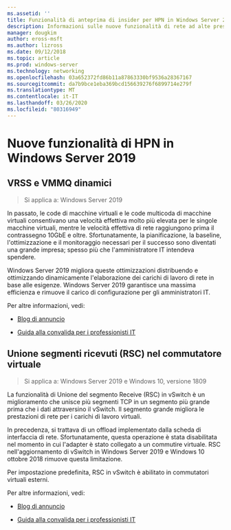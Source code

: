 ```yaml
---
ms.assetid: ''
title: Funzionalità di anteprima di insider per HPN in Windows Server 2019
description: Informazioni sulle nuove funzionalità di rete ad alte prestazioni di Windows Server 2019.
manager: dougkim
author: eross-msft
ms.author: lizross
ms.date: 09/12/2018
ms.topic: article
ms.prod: windows-server
ms.technology: networking
ms.openlocfilehash: 03a652372fd86b11a87863330bf9536a28367167
ms.sourcegitcommit: da7b9bce1eba369bcd156639276f6899714e279f
ms.translationtype: MT
ms.contentlocale: it-IT
ms.lasthandoff: 03/26/2020
ms.locfileid: "80316949"
---
```

# <a name="new-hpn-features-in-windows-server-2019"></a>Nuove funzionalità di HPN in Windows Server 2019


## <a name="dynamic-vrss-and-vmmq"></a>VRSS e VMMQ dinamici

>Si applica a: Windows Server 2019

In passato, le code di macchine virtuali e le code multicoda di macchine virtuali consentivano una velocità effettiva molto più elevata per le singole macchine virtuali, mentre le velocità effettiva di rete raggiungono prima il contrassegno 10GbE e oltre. Sfortunatamente, la pianificazione, la baseline, l'ottimizzazione e il monitoraggio necessari per il successo sono diventati una grande impresa; spesso più che l'amministratore IT intendeva spendere. 

Windows Server 2019 migliora queste ottimizzazioni distribuendo e ottimizzando dinamicamente l'elaborazione dei carichi di lavoro di rete in base alle esigenze. Windows Server 2019 garantisce una massima efficienza e rimuove il carico di configurazione per gli amministratori IT.

Per altre informazioni, vedi:

-   [Blog di annuncio](https://blogs.technet.microsoft.com/networking/2018/08/22/netperf4vw/)

-   [Guida alla convalida per i professionisti IT](https://aka.ms/DVMMQ-Validation)

## <a name="receive-segment-coalescing-rsc-in-the-vswitch"></a>Unione segmenti ricevuti (RSC) nel commutatore virtuale

>Si applica a: Windows Server 2019 e Windows 10, versione 1809

La funzionalità di Unione del segmento Receive (RSC) in vSwitch è un miglioramento che unisce più segmenti TCP in un segmento più grande prima che i dati attraversino il vSwitch. Il segmento grande migliora le prestazioni di rete per i carichi di lavoro virtuali.

In precedenza, si trattava di un offload implementato dalla scheda di interfaccia di rete. Sfortunatamente, questa operazione è stata disabilitata nel momento in cui l'adapter è stato collegato a un commutire virtuale. RSC nell'aggiornamento di vSwitch in Windows Server 2019 e Windows 10 ottobre 2018 rimuove questa limitazione.

Per impostazione predefinita, RSC in vSwitch è abilitato in commutatori virtuali esterni.

Per altre informazioni, vedi:

-  [Blog di annuncio](https://blogs.technet.microsoft.com/networking/2018/08/22/netperf4vw/)

-  [Guida alla convalida per i professionisti IT](https://aka.ms/RSC-Validation)

